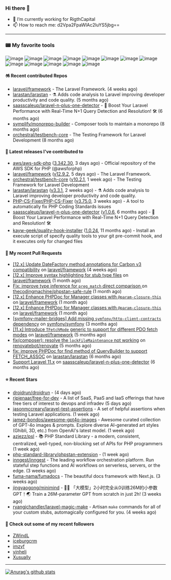 ### Hi there 👋

- 🔭 I’m currently working for RigthCapital
- 📫 How to reach me: d2Vpa2FpaWlAc2luYS5jbg==

---

### 📟 My favorite tools
![image](https://img.shields.io/badge/Laravel-FF2D20?style=for-the-badge&logo=laravel&logoColor=white)
![image](http://img.shields.io/badge/-PHPStorm-181717?style=for-the-badge&logo=phpstorm&logoColor=white)
![image](https://img.shields.io/badge/Github%20Actions-282a2e?style=for-the-badge&logo=githubactions&logoColor=367cfe)
![image](https://img.shields.io/badge/Jira-0052CC?style=for-the-badge&logo=Jira&logoColor=white)
![image](https://img.shields.io/badge/Sentry-black?style=for-the-badge&logo=Sentry&logoColor=#362D59)
![image](https://img.shields.io/badge/ChatGPT-74aa9c?style=for-the-badge&logo=openai&logoColor=white)
![image](https://img.shields.io/badge/Medium-12100E?style=for-the-badge&logo=medium&logoColor=white)
![image](https://img.shields.io/badge/RSS-FFA500?style=for-the-badge&logo=rss&logoColor=white)
![image](https://img.shields.io/badge/Amazon_AWS-FF9900?style=for-the-badge&logo=amazonaws&logoColor=white)
![image](https://img.shields.io/badge/Slack-4A154B?style=for-the-badge&logo=slack&logoColor=white)
![image](https://img.shields.io/badge/Zoom-2D8CFF?style=for-the-badge&logo=zoom&logoColor=white)
![image](https://img.shields.io/badge/Netflix-E50914?style=for-the-badge&logo=netflix&logoColor=white)
![image](https://img.shields.io/badge/Spotify-1ED760?&style=for-the-badge&logo=spotify&logoColor=white)

#### 🪅 Recent contributed Repos

- [laravel/framework](https://github.com/laravel/framework) - The Laravel Framework. (4 weeks ago)
- [larastan/larastan](https://github.com/larastan/larastan) - ⚗️ Adds code analysis to Laravel improving developer productivity and code quality. (5 months ago)
- [saasscaleup/laravel-n-plus-one-detector](https://github.com/saasscaleup/laravel-n-plus-one-detector) - 🚀 Boost Your Laravel Performance with Real-Time N&#43;1 Query Detection and Resolution! 🛠️ (6 months ago)
- [symplify/monorepo-builder](https://github.com/symplify/monorepo-builder) - Composer tools to maintain a monorepo (8 months ago)
- [orchestral/testbench-core](https://github.com/orchestral/testbench-core) - The Testing Framework for Laravel Development (8 months ago)

#### 🔭 Latest releases I've contributed to

- [aws/aws-sdk-php](https://github.com/aws/aws-sdk-php) ([3.342.30](https://github.com/aws/aws-sdk-php/releases/tag/3.342.30), 3 days ago) - Official repository of the AWS SDK for PHP (@awsforphp)
- [laravel/framework](https://github.com/laravel/framework) ([v12.9.2](https://github.com/laravel/framework/releases/tag/v12.9.2), 5 days ago) - The Laravel Framework.
- [orchestral/testbench-core](https://github.com/orchestral/testbench-core) ([v10.2.1](https://github.com/orchestral/testbench-core/releases/tag/v10.2.1), 1 week ago) - The Testing Framework for Laravel Development
- [larastan/larastan](https://github.com/larastan/larastan) ([v3.3.1](https://github.com/larastan/larastan/releases/tag/v3.3.1), 2 weeks ago) - ⚗️ Adds code analysis to Laravel improving developer productivity and code quality.
- [PHP-CS-Fixer/PHP-CS-Fixer](https://github.com/PHP-CS-Fixer/PHP-CS-Fixer) ([v3.75.0](https://github.com/PHP-CS-Fixer/PHP-CS-Fixer/releases/tag/v3.75.0), 3 weeks ago) - A tool to automatically fix PHP Coding Standards issues
- [saasscaleup/laravel-n-plus-one-detector](https://github.com/saasscaleup/laravel-n-plus-one-detector) ([v1.0.6](https://github.com/saasscaleup/laravel-n-plus-one-detector/releases/tag/v1.0.6), 6 months ago) - 🚀 Boost Your Laravel Performance with Real-Time N&#43;1 Query Detection and Resolution! 🛠️
- [kayw-geek/quality-hook-installer](https://github.com/kayw-geek/quality-hook-installer) ([1.0.24](https://github.com/kayw-geek/quality-hook-installer/releases/tag/1.0.24), 11 months ago) - Install an execute script of specify quality tools to your git pre-commit hook, and it executes only for changed files

#### 🔨 My recent Pull Requests

- [[12.x] Update DateFactory method annotations for Carbon v3 compatibility](https://github.com/laravel/framework/pull/55151) on [laravel/framework](https://github.com/laravel/framework) (4 weeks ago)
- [[12.x] Improve syntax highlighting for stub type files](https://github.com/laravel/framework/pull/55094) on [laravel/framework](https://github.com/laravel/framework) (1 month ago)
- [Fix: improve type inference for `preg_match` direct comparison ](https://github.com/thecodingmachine/phpstan-safe-rule/pull/58) on [thecodingmachine/phpstan-safe-rule](https://github.com/thecodingmachine/phpstan-safe-rule) (1 month ago)
- [[12.x] Enhance PHPDoc for Manager classes with `@param-closure-this`](https://github.com/laravel/framework/pull/55002) on [laravel/framework](https://github.com/laravel/framework) (1 month ago)
- [[12.x] Enhance PHPDoc for Manager classes with `@param-closure-this`](https://github.com/laravel/framework/pull/55001) on [laravel/framework](https://github.com/laravel/framework) (1 month ago)
- [[symfony-mailer-bridges] Add missing `symfony/http-client-contracts` dependency](https://github.com/symfony/symfony/pull/59516) on [symfony/symfony](https://github.com/symfony/symfony) (3 months ago)
- [[11.x] Introduce `TFetchMode` generic to support for different PDO fetch modes](https://github.com/laravel/framework/pull/53477) on [laravel/framework](https://github.com/laravel/framework) (5 months ago)
- [fix(composer): resolve the `lockFileMaintenance` not working](https://github.com/renovatebot/renovate/pull/32384) on [renovatebot/renovate](https://github.com/renovatebot/renovate) (5 months ago)
- [fix: improve PHPDoc for find method of QueryBuilder to support FETCH_ASSOC](https://github.com/larastan/larastan/pull/2081) on [larastan/larastan](https://github.com/larastan/larastan) (6 months ago)
- [Support Laravel 11.x](https://github.com/saasscaleup/laravel-n-plus-one-detector/pull/3) on [saasscaleup/laravel-n-plus-one-detector](https://github.com/saasscaleup/laravel-n-plus-one-detector) (6 months ago)

#### ⭐ Recent Stars

- [droidrun/droidrun](https://github.com/droidrun/droidrun) -  (4 days ago)
- [ripienaar/free-for-dev](https://github.com/ripienaar/free-for-dev) - A list of SaaS, PaaS and IaaS offerings that have free tiers of interest to devops and infradev (5 days ago)
- [jasonmccreary/laravel-test-assertions](https://github.com/jasonmccreary/laravel-test-assertions) - A set of helpful assertions when testing Laravel applications. (1 week ago)
- [jamez-bondos/awesome-gpt4o-images](https://github.com/jamez-bondos/awesome-gpt4o-images) - Awesome curated collection of GPT-4o images &amp; prompts. Explore diverse AI-generated art styles (Ghibli, 3D, etc.) from OpenAI&#39;s latest model.  (1 week ago)
- [azjezz/psl](https://github.com/azjezz/psl) - 📚 PHP Standard Library - a modern, consistent, centralized, well-typed, non-blocking set of APIs for PHP programmers (1 week ago)
- [php-standard-library/phpstan-extension](https://github.com/php-standard-library/phpstan-extension) -  (1 week ago)
- [inngest/inngest](https://github.com/inngest/inngest) - The leading workflow orchestration platform.  Run stateful step functions and AI workflows on serverless, servers, or the edge. (3 weeks ago)
- [fuma-nama/fumadocs](https://github.com/fuma-nama/fumadocs) - The beautiful docs framework with Next.js. (3 weeks ago)
- [jingyaogong/minimind](https://github.com/jingyaogong/minimind) - 🚀🚀 「大模型」2小时完全从0训练26M的小参数GPT！🌏 Train a 26M-parameter GPT from scratch in just 2h! (3 weeks ago)
- [ryangjchandler/laravel-magic-make](https://github.com/ryangjchandler/laravel-magic-make) - Artisan `make` commands for all of your custom stubs, automagically configured for you. (4 weeks ago)

#### 👯 Check out some of my recent followers

- [ZWindL](https://github.com/ZWindL)
- [iceburgcrm](https://github.com/iceburgcrm)
- [imzyf](https://github.com/imzyf)
- [yinheli](https://github.com/yinheli)
- [Xusually](https://github.com/Xusually)


---



[![Anurag's github stats](https://github-readme-stats.vercel.app/api?username=kayw-geek&show_icons=true&theme=onedark)](https://github.com/kayw-geek)
